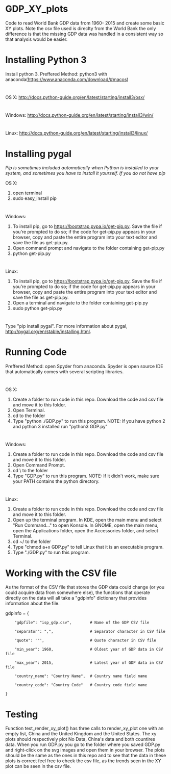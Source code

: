 # GDP_XY_plots
Code to read World Bank GDP data from 1960- 2015 and create some basic XY plots. Note the csv file used is direclty from the World Bank the only difference is that the missing GDP data was handled in a consistent way so that analysis would be easier.
# Installing Python 3
Install python 3. 
Preffered Method: 
python3 with anaconda(https://www.anaconda.com/download/#macos)
#
OS X: 
http://docs.python-guide.org/en/latest/starting/install3/osx/
#
Windows: 
http://docs.python-guide.org/en/latest/starting/install3/win/
#
Linux: 
http://docs.python-guide.org/en/latest/starting/install3/linux/
# Installing pygal
*Pip is sometimes included automatically when Python is installed to your system, and sometimes you have to install it yourself. 
If you do not have pip*

OS X: 
1. open terminal
2. sudo easy_install pip
#
Windows: 
1. To install pip, go to https://bootstrap.pypa.io/get-pip.py. Save the file if you’re prompted to do so; if the code for get-pip.py appears in your browser, copy and paste the entire program into your text editor and save the file as get-pip.py.
2. Open command prompt and navigate to the folder containing get-pip.py 
3. python get-pip.py
#
Linux: 
1. To install pip, go to https://bootstrap.pypa.io/get-pip.py. Save the file if you’re prompted to do so; if the code for get-pip.py appears in your browser, copy and paste the entire program into your text editor and save the file as get-pip.py.
2. Open a terminal and navigate to the folder containing get-pip.py
3. sudo python get-pip.py
#
Type "pip install pygal". For more information about pygal, http://pygal.org/en/stable/installing.html.
# Running Code
Preffered Method: open Spyder from anaconda. Spyder is open source IDE that automatically comes with several scripting libraries.
#
OS X: 
1. Create a folder to run code in this repo. Download the code and csv file and move it to this folder.
2. Open Terminal.
3. cd to the folder
4. Type "python ./GDP.py" to run this program. 
NOTE: If you have python 2 and python 3 installed run "python3 GDP.py"
#
Windows:
1. Create a folder to run code in this repo. Download the code and csv file and move it to this folder.
2. Open Command Prompt.
3. cd \ to the folder
4. Type "GDP.py" to run this program. 
NOTE: If it didn't work, make sure your PATH contains the python directory.
#
Linux: 
1. Create a folder to run code in this repo. Download the code and csv file and move it to this folder.
2. Open up the terminal program. In KDE, open the main menu and select "Run Command..." to open Konsole. In GNOME, open the main menu, open the Applications folder, open the Accessories folder, and select Terminal.
3. cd ~/ to the folder
4. Type "chmod a+x GDP.py" to tell Linux that it is an executable program.
5. Type "./GDP.py" to run this program. 
# Working with the CSV file
As the format of the CSV file that stores the GDP data could change (or you could acquire data from somewhere else), the functions that operate directly on the data will all take a "gdpinfo" dictionary that provides information about the file. 

gdpinfo = {

        "gdpfile": "isp_gdp.csv",        # Name of the GDP CSV file
        
        "separator": ",",                # Separator character in CSV file
        
        "quote": '"',                    # Quote character in CSV file
        
        "min_year": 1960,                # Oldest year of GDP data in CSV file
        
        "max_year": 2015,                # Latest year of GDP data in CSV file
        
        "country_name": "Country Name",  # Country name field name
        
        "country_code": "Country Code"   # Country code field name
        
    }
    
# Testing
Function test_render_xy_plot() has three calls to render_xy_plot one with an empty list, China and the United Kingdom and the United States. The xy plots should respectively plot No Data, China's data and both countires data. When you run GDP.py you go to the folder where you saved GDP.py and right-click on the svg images and open them in your browser. The plots should be the same as the ones in this repo and to see that the data in these plots is correct feel free to check the csv file, as the trends seen in the XY plot can be seen in the csv file.

